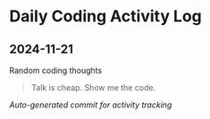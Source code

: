 # Daily Coding Activity Log

## 2024-11-21

Random coding thoughts

> Talk is cheap. Show me the code.

*Auto-generated commit for activity tracking*
